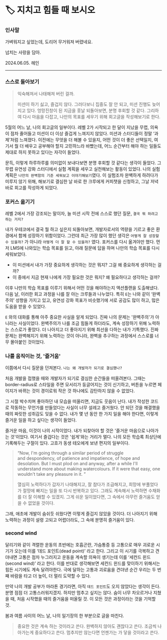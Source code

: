 # 🏷️ 지치고 힘들 때 보시오

### 인사말

가벼워지고 싶었는데, 도리어 무거워져 버렸네요.

넘치는 사랑을 담아.

2024.06.05. 헤인

---

### 스스로 돌아보기

> 익숙해져서 나태해져 버린 걸까.
>
> 미션이 하기 싫고, 즐겁지 않다. 그러다보니 집중도 잘 안 되고, 미션 진행도 늦어지고 있다.
> 엉망진창이 된 지금을 훗날 되돌아보면, 분명 후회할 것 같다.
> 그리하여 다시 마음을 다잡고, 나만의 목표를 세우기 위해 회고글을 작성해보기로 한다.

5월의 어느 날, 나의 회고글의 일부이다. 레벨 2가 시작되고 한 달이 지났을 무렵, 의욕이 점차 줄어들고 미션이 더 이상 즐겁게 느껴지지 않았다. 미션과 스터디들이 정말 ‘과제’처럼 느껴졌다. 이전에는 무엇을 더 해볼 수 있을지, 어떤 것이 더 좋은 선택일지, 여기서 뭘 더 배우고 공부해야 할지 고민하느라 바빴는데, 어느 순간부터 해야 하는 일들도 제대로 하지 못하고 있다는 자각이 들었다.

문득, 이렇게 하루하루를 의미없이 보내다보면 분명 후회할 것 같다는 생각이 들었다. 그 무렵 유연성 강화 스터디에서 실험 계획을 세우고 실천해보는 활동이 있었다. 나의 실험 계획은 `나만의 완벽함의 기준 세워보고 이야기해보기`였다. 이 실험조차 완벽하게 하려다가 미루지 않기 위해, 해보기로 결심한 날 바로 한 크루에게 커피챗을 신청하고, 그날 저녁 바로 회고를 작성하게 되었다.

### 포커스 옮기기

레벨 2에서 가장 강조되는 말이자, 늘 미션 시작 전에 스스로 했던 질문, `결국 뭐 하려고 하는 거지?`

내가 우테코에서 결국 뭘 하고 싶은지 되돌아보면, 개발자로서의 역량을 기르고 좋은 환경에서 함께 성장하기 위함이었다. 그런데 최근 가장 많이 했던 생각은 `어떻게 잘 성장할 수 있을까?` 가 아니라 `어떻게 더 잘 할 수 있을까?` 였다. 포커스를 다시 옮겨야만 했다. 먼저 LMS에 나와있는 학습 목표를 읽고, 아래 질문에 답을 하며 나만의 학습 목표를 다시 세워보았다.

- 이 미션에서 내가 가장 중요하게 생각하는 것은 뭐지? 그걸 왜 중요하게 생각하는 걸까?
- 이 중에서 지금 현재 나에게 가장 필요한 것은 뭐지? 왜 필요하다고 생각하는 걸까?

이후 나만의 학습 목표를 이루기 위해서 어떤 것을 해야하는지 액션플랜을 도출해냈다. 다음 날, 이러한 회고 과정을 나를 잘 아는 크루들과 나누었다. 특히 `E`는 나와 같이 ‘완벽주의’ 성향을 가지고 있고, 유연성 강화 목표가 비슷했기에 서로 공감도 많이 하고, 많은 도움을 받을 수 있었다.

`E` 와의 대화를 통해 아주 중요한 사실을 알게 되었다. 진짜 나의 문제는 '완벽주의'가 아니라는 사실이었다. 완벽주의가 나를 조금 힘들게 하더라도, 계속 성장하기 위해 노력하는 스스로가 좋았다. 더 나아지고 더 좋아지기 위해 최선을 다하는 내가 기특했다. 진짜 문제는 완벽해지기 위해 노력하는 것이 아니라, 완벽을 추구하는 과정에서 스스로를 너무 몰아붙인 것이었다.

### 나를 움직이는 것, '즐거움'

이쯤에서 다시 질문을 던져본다. `나는 왜 개발자가 되기로 결심했나?`

처음 개발을 접했을 때와 개발자가 되기로 결심한 순간들을 떠올려본다. 그때는 border-radius로 스타일을 주면 모서리가 둥글어지는 것이 신기하고, 버튼을 누르면 페이지가 바뀌는 것이 경이로워 작은 것 하나에도 감탄하지 않을 수 없었다.

그 시절 박수치며 좋아하던 내 모습을 떠올리면, 지금도 웃음이 난다. 내가 작성한 코드로 작동하는 무언가를 만들었다는 사실이 너무 설레고 즐거웠다. 안 되던 것을 해결했을 때의 짜릿한 성취감도 잊을 수 없다. 내가 몇 년 동안 한 가지 일을 해야 한다면, 이렇게 즐거운 일을 하고 싶다는 생각이 들었다.

즐거운 마음, 이것이 나의 시작이었다. 내가 되찾아야 할 것은 '즐거운 마음으로 나아가는 것'이었다. 여기서 즐겁다는 것은 '쉽게'와는 거리가 멀다. 나의 모든 학습록 최상단에 기록해두는 구절이 있다. 고흐가 동생 테오에게 보낸 편지의 일부이다.

> “Now, I'm going through a similar period of struggle and despondency, of patience and impatience, of hope and desolation. But I must plod on and anyway, after a while I'll understand more about making watercolours. If it were that easy, one wouldn't take any pleasure in it. ”
>
> 열심히 노력하다가 갑자기 나태해지고, 잘 참다가 조급해지고, 희망에 부풀었다가 절망에 빠지는 일을 또 다시 반복하고 있다. 그래도 계속해서 노력하면 수채화를 더 잘 이해할 수 있겠지. 그게 쉬운 일이었다면, 그 속에서 아무런 즐거움도 얻을 수 없었을 것이다.

그래, 애초에 개발이 숨쉬듯 쉬웠다면 이렇게 즐겁지 않았을 것이다. 더 나아지기 위해 노력하는 과정이 설령 고되고 어렵더라도, 그 속에 분명히 즐거움이 있다.

### second wind

달리기와 같이 격렬한 운동의 초반에는 호흡곤란, 가슴통증 등 고통으로 매우 괴로운 시기가 오는데 이를 ‘데드 포인트(dead point)’ 라고 한다. 그리고 이 시기를 극복하고 견뎌내면 고통은 점차 누그러지고 운동을 계속할 의욕이 생기는데 이를 ‘세컨드 윈드(second wind)’ 라고 한다. 이를 반대로 생각해보면 세컨드 윈드를 맞이하기 위해서는 힘든 시기에도 계속 달려야한다. 극에 달하는 고통과 괴로움을 견뎌낸 순간 우리는 두 번째 바람을 타고 더 높이, 더 멀리 도약할 수 있다.

만약 나의 개발 공부가 마라톤 경기라면, 아직 `데드 포인트`도 오지 않았다는 생각이 든다. 분명 점점 더 고통스러워지겠지. 하지만 멈추고 싶지는 않다. 숨이 너무 차오르거나 지쳤을 때, 처음 시작했을 때의 즐거움을 떠올릴 것. 이 모든 것은 과정이라는 것을 기억할 것.

봄과 여름 사이의 어느 날, 나의 일기장의 한 부분으로 글을 마친다.

> 중요한 것은 계속 하는 것이라고 쓴다.
> 완벽하지 않아도 괜찮다고 쓴다.
> 조금씩 나아가는게 중요하다고 쓴다.
> 멈추지만 않는다면 언젠가는 가 닿을 것이라고 쓴다.
